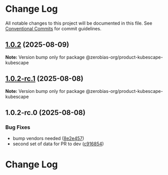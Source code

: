 # Change Log

All notable changes to this project will be documented in this file.
See [Conventional Commits](https://conventionalcommits.org) for commit guidelines.

## [1.0.2](https://github.com/zerobias-org/product/compare/@zerobias-org/product-kubescape-kubescape@1.0.2-rc.1...@zerobias-org/product-kubescape-kubescape@1.0.2) (2025-08-09)

**Note:** Version bump only for package @zerobias-org/product-kubescape-kubescape





## [1.0.2-rc.1](https://github.com/zerobias-org/product/compare/@zerobias-org/product-kubescape-kubescape@1.0.2-rc.0...@zerobias-org/product-kubescape-kubescape@1.0.2-rc.1) (2025-08-08)

**Note:** Version bump only for package @zerobias-org/product-kubescape-kubescape





## 1.0.2-rc.0 (2025-08-08)


### Bug Fixes

* bump vendors needed ([8e2e457](https://github.com/zerobias-org/product/commit/8e2e457e0b5d7141a05e8f2c178bc2854f2b7178))
* second set of data for PR to dev ([c916854](https://github.com/zerobias-org/product/commit/c916854bcf229b1c2042ffdea18472d66a061aaf))





# Change Log
